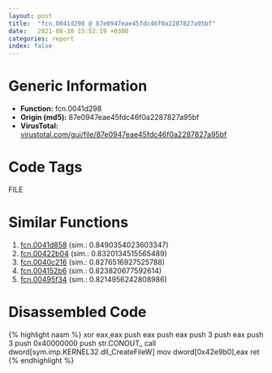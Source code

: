 ```yaml
---
layout: post
title:  "fcn.0041d298 @ 87e0947eae45fdc46f0a2287827a95bf"
date:   2021-08-30 15:52:19 +0300
categories: report
index: false
---
```


# Generic Information
- **Function:** fcn.0041d298
- **Origin (md5):** 87e0947eae45fdc46f0a2287827a95bf
- **VirusTotal:** [virustotal.com/gui/file/87e0947eae45fdc46f0a2287827a95bf][virustotal_ref]

# Code Tags
<span class="tag" id="FILE">FILE</span>


# Similar Functions

1. [fcn.0041d858][similar_1_ref] (sim.: 0.8490354023603347)
2. [fcn.00422b04][similar_2_ref] (sim.: 0.8320134515565489)
3. [fcn.0040c216][similar_3_ref] (sim.: 0.8276516927525788)
4. [fcn.004152b6][similar_4_ref] (sim.: 0.823820677592614)
5. [fcn.00495f34][similar_5_ref] (sim.: 0.8214956242808986)


# Disassembled Code

{% highlight nasm %}
xor eax,eax
push eax
push eax
push 3
push eax
push 3
push 0x40000000
push str.CONOUT_
call dword[sym.imp.KERNEL32.dll_CreateFileW]
mov dword[0x42e9b0],eax
ret 
{% endhighlight %}


[similar_1_ref]: /report/fcn.0041d858@c580a609eb25f8d013062497944743a2
[similar_2_ref]: /report/fcn.00422b04@7dfa91bbba8f79a5b19b642937435ac0
[similar_3_ref]: /report/fcn.0040c216@96a2e39ddab0a9c2476004c9c075324f
[similar_4_ref]: /report/fcn.004152b6@d3b17e7234a8b4bee51cf688dbfdf6d0
[similar_5_ref]: /report/fcn.00495f34@912f1d013a0d6151bc7a7cef6da1b2a0
[virustotal_ref]: https://www.virustotal.com/gui/file/87e0947eae45fdc46f0a2287827a95bf